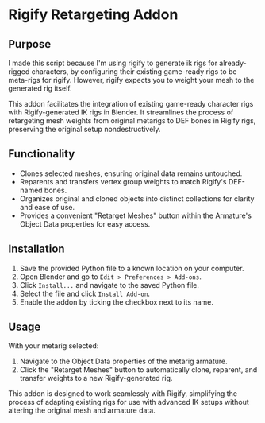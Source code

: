 # Rigify Retargeting Addon

## Purpose
I made this script because I'm using rigify to generate ik rigs for already-rigged characters, by configuring their existing game-ready rigs to be meta-rigs for rigify. However, rigify expects you to weight your mesh to the generated rig itself. 

This addon facilitates the integration of existing game-ready character rigs with Rigify-generated IK rigs in Blender. It streamlines the process of retargeting mesh weights from original metarigs to DEF bones in Rigify rigs, preserving the original setup nondestructively.

## Functionality
- Clones selected meshes, ensuring original data remains untouched.
- Reparents and transfers vertex group weights to match Rigify's DEF-named bones.
- Organizes original and cloned objects into distinct collections for clarity and ease of use.
- Provides a convenient "Retarget Meshes" button within the Armature's Object Data properties for easy access.

## Installation
1. Save the provided Python file to a known location on your computer.
2. Open Blender and go to `Edit > Preferences > Add-ons`.
3. Click `Install...` and navigate to the saved Python file.
4. Select the file and click `Install Add-on`.
5. Enable the addon by ticking the checkbox next to its name.

## Usage
With your metarig selected:
1. Navigate to the Object Data properties of the metarig armature.
2. Click the "Retarget Meshes" button to automatically clone, reparent, and transfer weights to a new Rigify-generated rig.

This addon is designed to work seamlessly with Rigify, simplifying the process of adapting existing rigs for use with advanced IK setups without altering the original mesh and armature data.
